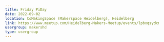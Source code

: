 ```yaml
---
title: Friday PiDay
date: 2022-09-02
location: CoMakingSpace (Makerspace Heidelberg), Heidelberg
link: https://www.meetup.com/Heidelberg-Makers-Meetup/events/lpbxqsydcmbdb/
usergroup: makershd
type: usergroup
---
```

